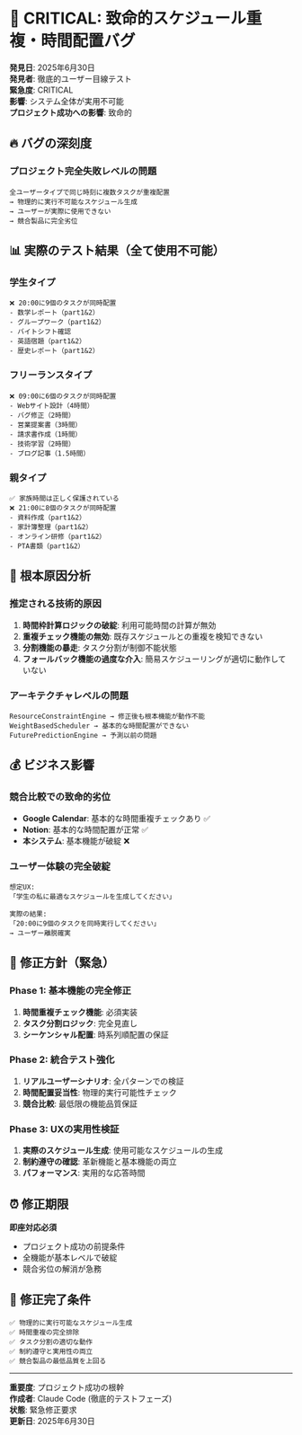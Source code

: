 # 🚨 CRITICAL: 致命的スケジュール重複・時間配置バグ

**発見日**: 2025年6月30日  
**発見者**: 徹底的ユーザー目線テスト  
**緊急度**: CRITICAL  
**影響**: システム全体が実用不可能  
**プロジェクト成功への影響**: 致命的  

## 🔥 バグの深刻度

### **プロジェクト完全失敗レベルの問題**
```
全ユーザータイプで同じ時刻に複数タスクが重複配置
→ 物理的に実行不可能なスケジュール生成
→ ユーザーが実際に使用できない
→ 競合製品に完全劣位
```

## 📊 実際のテスト結果（全て使用不可能）

### **学生タイプ**
```
❌ 20:00に9個のタスクが同時配置
- 数学レポート（part1&2）
- グループワーク（part1&2）  
- バイトシフト確認
- 英語宿題（part1&2）
- 歴史レポート（part1&2）
```

### **フリーランスタイプ**
```  
❌ 09:00に6個のタスクが同時配置
- Webサイト設計（4時間）
- バグ修正（2時間）
- 営業提案書（3時間）
- 請求書作成（1時間）
- 技術学習（2時間）
- ブログ記事（1.5時間）
```

### **親タイプ**
```
✅ 家族時間は正しく保護されている
❌ 21:00に8個のタスクが同時配置
- 資料作成（part1&2）
- 家計簿整理（part1&2）
- オンライン研修（part1&2）
- PTA書類（part1&2）
```

## 🎯 根本原因分析

### **推定される技術的原因**
1. **時間枠計算ロジックの破綻**: 利用可能時間の計算が無効
2. **重複チェック機能の無効**: 既存スケジュールとの重複を検知できない
3. **分割機能の暴走**: タスク分割が制御不能状態
4. **フォールバック機能の過度な介入**: 簡易スケジューリングが適切に動作していない

### **アーキテクチャレベルの問題**
```
ResourceConstraintEngine → 修正後も根本機能が動作不能
WeightBasedScheduler → 基本的な時間配置ができない
FuturePredictionEngine → 予測以前の問題
```

## 💰 ビジネス影響

### **競合比較での致命的劣位**
- **Google Calendar**: 基本的な時間重複チェックあり ✅
- **Notion**: 基本的な時間配置が正常 ✅  
- **本システム**: 基本機能が破綻 ❌

### **ユーザー体験の完全破綻**
```
想定UX: 
「学生の私に最適なスケジュールを生成してください」

実際の結果:
「20:00に9個のタスクを同時実行してください」
→ ユーザー離脱確実
```

## 🚀 修正方針（緊急）

### **Phase 1: 基本機能の完全修正**
1. **時間重複チェック機能**: 必須実装
2. **タスク分割ロジック**: 完全見直し
3. **シーケンシャル配置**: 時系列順配置の保証

### **Phase 2: 統合テスト強化**
1. **リアルユーザーシナリオ**: 全パターンでの検証
2. **時間配置妥当性**: 物理的実行可能性チェック
3. **競合比較**: 最低限の機能品質保証

### **Phase 3: UXの実用性検証**
1. **実際のスケジュール生成**: 使用可能なスケジュールの生成
2. **制約遵守の確認**: 革新機能と基本機能の両立
3. **パフォーマンス**: 実用的な応答時間

## ⏰ 修正期限

**即座対応必須**
- プロジェクト成功の前提条件
- 全機能が基本レベルで破綻
- 競合劣位の解消が急務

## 📝 修正完了条件

```
✅ 物理的に実行可能なスケジュール生成
✅ 時間重複の完全排除
✅ タスク分割の適切な動作
✅ 制約遵守と実用性の両立
✅ 競合製品の最低品質を上回る
```

---

**重要度**: プロジェクト成功の根幹  
**作成者**: Claude Code (徹底的テストフェーズ)  
**状態**: 緊急修正要求  
**更新日**: 2025年6月30日